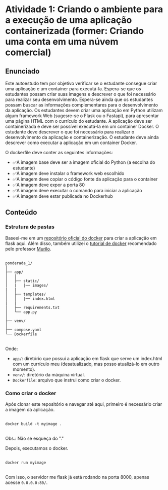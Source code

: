 # Atividade 1: Criando o ambiente para a execução de uma aplicação containerizada (former: Criando uma conta em uma núvem comercial)

## Enunciado
Este autoestudo tem por objetivo verificar se o estudante consegue criar uma aplicação e um container para executá-la. Espera-se que os estudantes possam criar suas imagens e descrever o que foi necessário para realizar seu desenvolvimento. Espera-se ainda que os estudantes possam buscar as informações complementares para o desenvolvimento da aplicação.
Os estudantes devem criar uma aplicação em Python utilizam algum framework Web (sugesre-se o Flask ou o Fastapi), para apresentar uma página HTML com o currículo do estudante.
A aplicação deve ser containerizada e deve ser possível executá-la em um container Docker. O estudante deve descrever o que foi necessário para realizar o desenvolvimento da aplicação e containerização. O estudante deve ainda descrever como executar a aplicação em um container Docker.

O dockerfile deve conter as seguintes informações:

<ul>
    <li> ✅A imagem base deve ser a imagem oficial do Python (a escolha do estudante) </li>
    <li> ✅A imagem deve instalar o framework web escolhido </li>
    <li> ✅A imagem deve copiar o código fonte da aplicação para o container </li>
    <li> ✅A imagem deve expor a porta 80 </li>
    <li> ✅A imagem deve executar o comando para iniciar a aplicação </li>
    <li> ✅A imagem deve estar publicada no Dockerhub </li>
</ul>

## Conteúdo
###


### Estrutura de pastas
Baseei-me em um [repositório oficial do docker](https://github.com/docker/awesome-compose/tree/master/flask) para criar a aplicação em flask aqui. Além disso, também utilizei o [tutorial de docker](https://www.freecodecamp.org/portuguese/news/um-guia-para-iniciantes-em-docker-como-criar-sua-primeira-aplicacao-com-o-docker/) recomendado pelo professor [Murilo](https://github.com/Murilo-ZC).

<pre> <code>
ponderada_1/
│
├── app/
│   │
│   ├── static/
│   |   |── images/
|   |
│   ├── templates/
│   │   |── index.html
|   |
│   ├── requirements.txt
│   └── app.py
│
├── venv/
│
├── compose.yaml
└── Dockerfile
</code> </pre>
Onde:
- ```app/```: diretório que possui a aplicação em flask que serve um index.html com um currículo meu (desatualizado, mas posso atualizá-lo em outro momento).
- ```venv/```:  diretório da máquina virtual.
- ```Dockerfile```: arquivo que instrui como criar o docker.

### Como criar o docker
Após clonar este repositório e navegar até aqui, primeiro é necessário criar a imagem da aplicação.

<pre> <code>
docker build -t myimage .
</code> </pre>
Obs.: Não se esqueça do "."

Depois, executamos o docker.
<pre> <code>
docker run myimage
</code> </pre>

Com isso, o servidor me flask já está rodando na porta 8000, apenas acesse ```0.0.0.0:80/```.